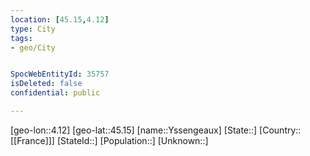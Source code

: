 ```yaml
---
location: [45.15,4.12]
type: City
tags:
- geo/City


SpocWebEntityId: 35757
isDeleted: false
confidential: public

---
```

[geo-lon::4.12]
[geo-lat::45.15]
[name::Yssengeaux]
[State::]
[Country::[[France]]]
[StateId::]
[Population::]
[Unknown::]

